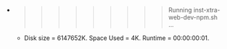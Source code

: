 * >>>>>>>>> Running inst-xtra-web-dev-npm.sh ...
  * Disk size = 6147652K. Space Used = 4K. Runtime = 00:00:00:01.
